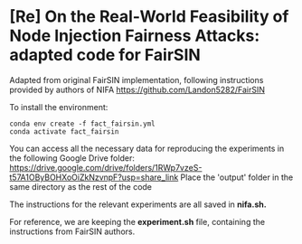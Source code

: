 # [Re] On the Real-World Feasibility of Node Injection Fairness Attacks: adapted code for FairSIN

Adapted from original FairSIN implementation, following instructions provided by authors of NIFA
https://github.com/Landon5282/FairSIN

To install the environment:
```shell
conda env create -f fact_fairsin.yml
conda activate fact_fairsin
```

You can access all the necessary data for reproducing the experiments in the following Google Drive folder:
https://drive.google.com/drive/folders/1RWp7vzeS-t57A1OByBOHXoOiZkNzvnpF?usp=share_link
Place the 'output' folder in the same directory as the rest of the code


The instructions for the relevant experiments are all saved in **nifa.sh.**

For reference, we are keeping the **experiment.sh** file, containing the instructions from FairSIN authors.
